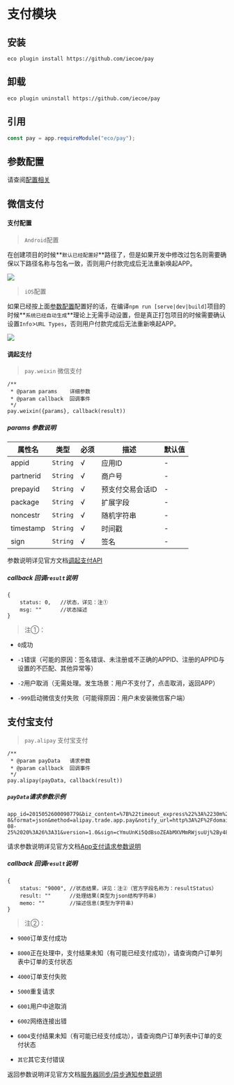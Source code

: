 # 支付模块

## 安装

```shell script
eco plugin install https://github.com/iecoe/pay
```

## 卸载

```shell script
eco plugin uninstall https://github.com/iecoe/pay
```

## 引用

```js
const pay = app.requireModule("eco/pay");
```

## 参数配置

请查阅[配置相关](https://eco.app/guide/config.html)

## 微信支付

#### 支付配置

> `Android`配置

在创建项目的时候**`默认已经配置好`**路径了，但是如果开发中修改过包名则需要确保以下路径名称与包名一致，否则用户付款完成后无法重新唤起APP。

![](https://eco.app/assets/img/wxpay_android.79421638.png)

> `iOS`配置

如果已经按上面[参数配置](https://eco.app/guide/config.html)配置好的话，在编译`npm run [serve|dev|build]`项目的时候**`系统已经自动生成`**理论上无需手动设置，但是真正打包项目的时候需要确认设置`Info`>`URL Types`，否则用户付款完成后无法重新唤起APP。

![](https://eco.app/assets/img/wxpay_ios.dd4e967a.png)

#### 调起支付

> `pay.weixin` 微信支付

```
/**
 * @param params    详细参数
 * @param callback  回调事件
 */
pay.weixin({params}, callback(result))

```

##### params 参数说明

| 属性名 | 类型 | 必须 | 描述 | 默认值 |
| --- | --- | --- | --- | --- |
| appid | `String` | √ | 应用ID | - |
| partnerid | `String` | √ | 商户号 | - |
| prepayid | `String` | √ | 预支付交易会话ID | - |
| package | `String` | √ | 扩展字段 | - |
| noncestr | `String` | √ | 随机字符串 | - |
| timestamp | `String` | √ | 时间戳 | - |
| sign | `String` | √ | 签名 | - |

参数说明详见官方文档[调起支付API](https://pay.weixin.qq.com/wiki/doc/api/app/app.php?chapter=9_12)

##### callback 回调`result`说明

```
{
    status: 0,   //状态，详见：注①
    msg: ""      //状态描述
}

```

> 注①：

*   `0`成功

*   `-1`错误（可能的原因：签名错误、未注册或不正确的APPID、注册的APPID与设置的不匹配、其他异常等）

*   `-2`用户取消（无需处理。发生场景：用户不支付了，点击取消，返回APP）

*   `-999`启动微信支付失败（可能得原因：用户未安装微信客户端）

## 支付宝支付

> `pay.alipay` 支付宝支付

```
/**
 * @param payData   请求参数   
 * @param callback  回调事件
 */
pay.alipay(payData, callback(result))

```

##### `payData`请求参数示例

```
app_id=2015052600090779&biz_content=%7B%22timeout_express%22%3A%2230m%22%2C%22product_code%22%3A%22QUICK_MSECURITY_PAY%22%2C%22total_amount%22%3A%220.01%22%2C%22subject%22%3A%221%22%2C%22body%22%3A%22%E6%88%91%E6%98%AF%E6%B5%8B%E8%AF%95%E6%95%B0%E6%8D%AE%22%2C%22out_trade_no%22%3A%22IQJZSRC1YMQB5HU%22%7D&charset=utf-8&format=json&method=alipay.trade.app.pay&notify_url=http%3A%2F%2Fdomain.merchant.com%2Fpayment_notify&sign_type=RSA2&timestamp=2016-08-25%2020%3A26%3A31&version=1.0&sign=cYmuUnKi5QdBsoZEAbMXVMmRWjsuUj%2By48A2DvWAVVBuYkiBj13CFDHu2vZQvmOfkjE0YqCUQE04kqm9Xg3tIX8tPeIGIFtsIyp%2FM45w1ZsDOiduBbduGfRo1XRsvAyVAv2hCrBLLrDI5Vi7uZZ77Lo5J0PpUUWwyQGt0M4cj8g%3D

```

请求参数说明详见官方文档[App支付请求参数说明](https://docs.open.alipay.com/204/105465/)

##### callback 回调`result`说明

```
{
    status: "9000", //状态结果，详见：注②（官方字段名称为：resultStatus）
    result: ""      //处理结果(类型为json结构字符串)
    memo: ""        //描述信息(类型为字符串)
}

```

> 注②：

*   `9000`订单支付成功

*   `8000`正在处理中，支付结果未知（有可能已经支付成功），请查询商户订单列表中订单的支付状态

*   `4000`订单支付失败

*   `5000`重复请求

*   `6001`用户中途取消

*   `6002`网络连接出错

*   `6004`支付结果未知（有可能已经支付成功），请查询商户订单列表中订单的支付状态

*   `其它`其它支付错误

返回参数说明详见官方文档[服务器同步/异步通知参数说明](https://docs.open.alipay.com/204/105301/)
